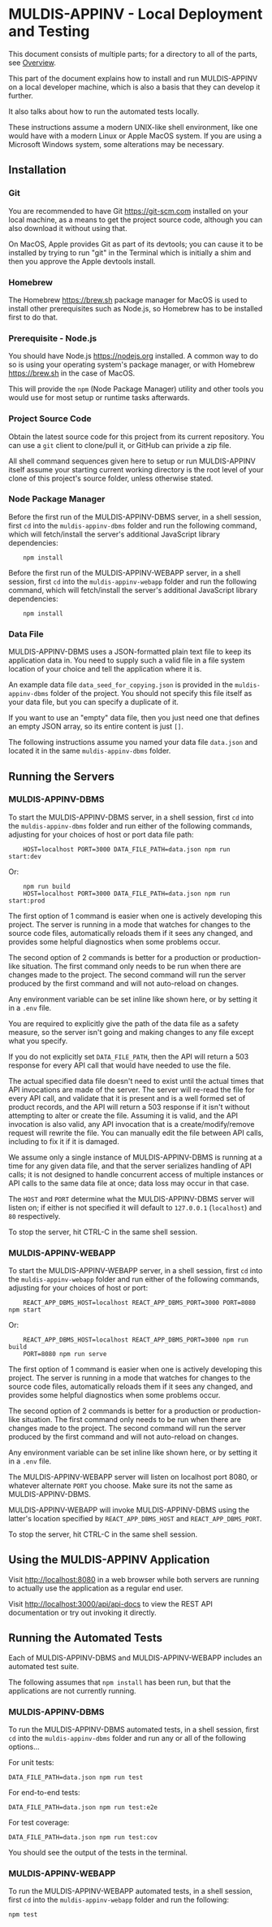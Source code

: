 # MULDIS-APPINV - Local Deployment and Testing

This document consists of multiple parts; for a directory to all of the
parts, see [Overview](../README.md).

This part of the document explains how to install and run MULDIS-APPINV on a local
developer machine, which is also a basis that they can develop it further.

It also talks about how to run the automated tests locally.

These instructions assume a modern UNIX-like shell environment, like one
would have with a modern Linux or Apple MacOS system.  If you are using a
Microsoft Windows system, some alterations may be necessary.

## Installation

### Git

You are recommended to have Git <https://git-scm.com> installed on your
local machine, as a means to get the project source code, although you can
also download it without using that.

On MacOS, Apple provides Git as part of its devtools; you can cause it to
be installed by trying to run "git" in the Terminal which is initially a
shim and then you approve the Apple devtools install.

### Homebrew

The Homebrew <https://brew.sh> package manager for MacOS is used to install
other prerequisites such as Node.js, so Homebrew has to be installed first
to do that.

### Prerequisite - Node.js

You should have Node.js <https://nodejs.org> installed.
A common way to do so is using your operating system's package manager,
or with Homebrew <https://brew.sh> in the case of MacOS.

This will provide the `npm` (Node Package Manager) utility and other tools
you would use for most setup or runtime tasks afterwards.

### Project Source Code

Obtain the latest source code for this project from its current repository.
You can use a `git` client to clone/pull it, or GitHub can privide a zip file.

All shell command sequences given here to setup or run MULDIS-APPINV itself assume
your starting current working directory is the root level of your clone of
this project's source folder, unless otherwise stated.

### Node Package Manager

Before the first run of the MULDIS-APPINV-DBMS server, in a shell session, first
`cd` into the `muldis-appinv-dbms` folder and run the following command, which
will fetch/install the server's additional JavaScript library dependencies:

```
    npm install
```

Before the first run of the MULDIS-APPINV-WEBAPP server, in a shell session, first
`cd` into the `muldis-appinv-webapp` folder and run the following command, which
will fetch/install the server's additional JavaScript library dependencies:

```
    npm install
```

### Data File

MULDIS-APPINV-DBMS uses a JSON-formatted plain text file to keep its application
data in.  You need to supply such a valid file in a file system location of
your choice and tell the application where it is.

An example data file `data_seed_for_copying.json` is provided in the
`muldis-appinv-dbms` folder of the project.  You should not specify this file
itself as your data file, but you can specify a duplicate of it.

If you want to use an "empty" data file, then you just need one that
defines an empty JSON array, so its entire content is just `[]`.

The following instructions assume you named your data file `data.json` and
located it in the same `muldis-appinv-dbms` folder.

## Running the Servers

### MULDIS-APPINV-DBMS

To start the MULDIS-APPINV-DBMS server, in a shell session, first `cd` into the
`muldis-appinv-dbms` folder and run either of the following commands,
adjusting for your choices of host or port data file path:

```
    HOST=localhost PORT=3000 DATA_FILE_PATH=data.json npm run start:dev
```

Or:

```
    npm run build
    HOST=localhost PORT=3000 DATA_FILE_PATH=data.json npm run start:prod
```

The first option of 1 command is easier when one is actively developing
this project.  The server is running in a mode that watches for changes to
the source code files, automatically reloads them if it sees any changed,
and provides some helpful diagnostics when some problems occur.

The second option of 2 commands is better for a production or
production-like situation.  The first command only needs to be run when
there are changes made to the project.  The second command will run the
server produced by the first command and will not auto-reload on changes.

Any environment variable can be set inline like shown here,
or by setting it in a `.env` file.

You are required to explicitly give the path of the data file as a safety
measure, so the server isn't going and making changes to any file except
what you specify.

If you do not explicitly set `DATA_FILE_PATH`, then the API will return a
503 response for every API call that would have needed to use the file.

The actual specified data file doesn't need to exist until the actual times
that API invocations are made of the server.  The server will re-read the
file for every API call, and validate that it is present and is a well
formed set of product records, and the API will return a 503 response if it
isn't without attempting to alter or create the file.  Assuming it is
valid, and the API invocation is also valid, any API invocation that is
a create/modify/remove request will rewrite the file.  You can manually
edit the file between API calls, including to fix it if it is damaged.

We assume only a single instance of MULDIS-APPINV-DBMS is running at a time for
any given data file, and that the server serializes handling of API calls;
it is not designed to handle concurrent access of multiple instances or
API calls to the same data file at once; data loss may occur in that case.

The `HOST` and `PORT` determine what the MULDIS-APPINV-DBMS server will listen on;
if either is not specified it will default to `127.0.0.1` (`localhost`) and
`80` respectively.

To stop the server, hit CTRL-C in the same shell session.

### MULDIS-APPINV-WEBAPP

To start the MULDIS-APPINV-WEBAPP server, in a shell session, first `cd` into the
`muldis-appinv-webapp` folder and run either of the following commands,
adjusting for your choices of host or port:

```
    REACT_APP_DBMS_HOST=localhost REACT_APP_DBMS_PORT=3000 PORT=8080 npm start
```

Or:

```
    REACT_APP_DBMS_HOST=localhost REACT_APP_DBMS_PORT=3000 npm run build
    PORT=8080 npm run serve
```

The first option of 1 command is easier when one is actively developing
this project.  The server is running in a mode that watches for changes to
the source code files, automatically reloads them if it sees any changed,
and provides some helpful diagnostics when some problems occur.

The second option of 2 commands is better for a production or
production-like situation.  The first command only needs to be run when
there are changes made to the project.  The second command will run the
server produced by the first command and will not auto-reload on changes.

Any environment variable can be set inline like shown here,
or by setting it in a `.env` file.

The MULDIS-APPINV-WEBAPP server will listen on localhost port 8080, or whatever
alternate `PORT` you choose.  Make sure its not the same as MULDIS-APPINV-DBMS.

MULDIS-APPINV-WEBAPP will invoke MULDIS-APPINV-DBMS using the latter's location specified by
`REACT_APP_DBMS_HOST` and `REACT_APP_DBMS_PORT`.

To stop the server, hit CTRL-C in the same shell session.

## Using the MULDIS-APPINV Application

Visit <http://localhost:8080> in a web browser while both servers are
running to actually use the application as a regular end user.

Visit <http://localhost:3000/api/api-docs> to view the REST API
documentation or try out invoking it directly.

## Running the Automated Tests

Each of MULDIS-APPINV-DBMS and MULDIS-APPINV-WEBAPP includes an automated test suite.

The following assumes that `npm install` has been run, but that the
applications are not currently running.

### MULDIS-APPINV-DBMS

To run the MULDIS-APPINV-DBMS automated tests, in a shell session, first `cd` into
the `muldis-appinv-dbms` folder and run any or all of the following options...

For unit tests:

```
DATA_FILE_PATH=data.json npm run test
```

For end-to-end tests:

```
DATA_FILE_PATH=data.json npm run test:e2e
```

For test coverage:

```
DATA_FILE_PATH=data.json npm run test:cov
```

You should see the output of the tests in the terminal.

### MULDIS-APPINV-WEBAPP

To run the MULDIS-APPINV-WEBAPP automated tests, in a shell session, first `cd` into
the `muldis-appinv-webapp` folder and run the following:

```
npm test
```
